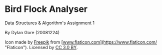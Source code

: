 # Bird Flock Analyser

Data Structures & Algorithm's Assignment 1

By Dylan Gore (20081224)

Icon made by [Freepik](https://www.freepik.com/?__hstc=57440181.28b90854979df3bfcaa3384eef4cf858.1556298055822.1556298055822.1556298055822.1&__hssc=57440181.5.1556298055824&__hsfp=2371768060 "Freepik") from [www.flaticon.com](https://www.flaticon.com/ "Flaticon"). Licensed by [CC 3.0 BY](http://creativecommons.org/licenses/by/3.0/ "Creative Commons BY 3.0").